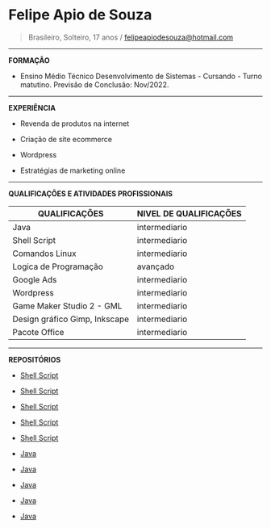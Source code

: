 # Felipe Apio de Souza                                                                                                                                                                          
> Brasileiro, Solteiro, 17 anos / felipeapiodesouza@hotmail.com
----------------------------------------
**FORMAÇÃO**

* Ensino Médio Técnico Desenvolvimento de Sistemas - Cursando - Turno matutino. Previsão de Conclusão: Nov/2022.
----------------------------------------
**EXPERIÊNCIA**

* Revenda de produtos  na internet

* Criação de site ecommerce

* Wordpress

* Estratégias de marketing online
----------------------------------------
**QUALIFICAÇÕES E ATIVIDADES PROFISSIONAIS**

QUALIFICAÇÕES | NIVEL DE QUALIFICAÇÕES
---|---
Java | intermediario
Shell Script | intermediario
Comandos Linux | intermediario
Logica de Programação | avançado 
Google Ads | intermediario
Wordpress | intermediario
Game Maker Studio 2 - GML | intermediario
Design gráfico Gimp, Inkscape | intermediario
Pacote Office | intermediario


----------------------------------------
**REPOSITÓRIOS**

* [Shell Script](https://github.com/felipe-apio-Souza/portifoliotecnico/blob/main/FundamentosTI/Exemplos/10_06_exe3.sh)

* [Shell Script](https://github.com/felipe-apio-Souza/portifoliotecnico/blob/main/FundamentosTI/Exemplos/Exe7.sh)

* [Shell Script](https://github.com/felipe-apio-Souza/portifoliotecnico/blob/main/FundamentosTI/Exemplos/Exe6.sh)

* [Shell Script](https://github.com/felipe-apio-Souza/portifoliotecnico/blob/main/FundamentosTI/Exemplos/ex1_16_07.sh)

* [Shell Script](https://github.com/felipe-apio-Souza/portifoliotecnico/blob/main/FundamentosTI/Exemplos/permissionamento.sh)

* [Java](https://github.com/felipe-apio-Souza/portifoliotecnico/blob/main/LogicaComputacional/exemplo/exercicio.java)

* [Java](https://github.com/felipe-apio-Souza/portifoliotecnico/blob/main/LogicaComputacional/exemplo/Exemp2.java)

* [Java](https://github.com/felipe-apio-Souza/portifoliotecnico/blob/main/LogicaComputacional/exemplo/Exemp3.java)

* [Java](https://github.com/felipe-apio-Souza/portifoliotecnico/blob/main/LogicaComputacional/exemplo/Exemp4.java)

* [Java](https://github.com/felipe-apio-Souza/portifoliotecnico/tree/main/LogicaComputacional/exemplo/Petshop)
